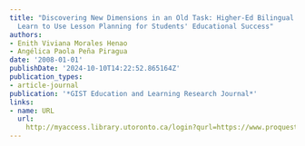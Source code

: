 ```yaml
---
title: "Discovering New Dimensions in an Old Task: Higher-Ed Bilingual Professors
  Learn to Use Lesson Planning for Students' Educational Success"
authors:
- Enith Viviana Morales Henao
- Angélica Paola Peña Piragua
date: '2008-01-01'
publishDate: '2024-10-10T14:22:52.865164Z'
publication_types:
- article-journal
publication: '*GIST Education and Learning Research Journal*'
links:
- name: URL
  url: 
    http://myaccess.library.utoronto.ca/login?qurl=https://www.proquest.com/docview/1720065003?accountid=14771&bdid=38382&_bd=GdjDYdKbRsWnfXGzK8%2FvmvBCLOk%3D
---
```

